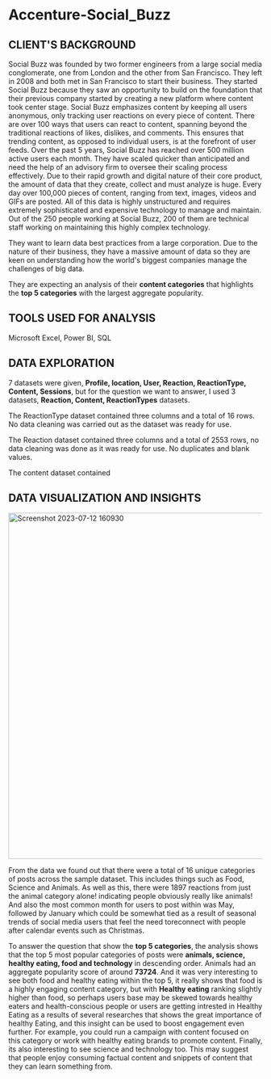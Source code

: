 # Accenture-Social_Buzz

## CLIENT'S BACKGROUND
Social Buzz was founded by two former engineers from a large social media conglomerate, one from London and the other from San Francisco. They left in 2008 and both met in 
San Francisco to start their business. They started Social Buzz because they saw an opportunity to build on the foundation that their previous company started by creating a new platform where content took center stage. Social Buzz emphasizes content by keeping all users anonymous,
only tracking user reactions on every piece of content. There are over 100 ways that users can
react to content, spanning beyond the traditional reactions of likes, dislikes, and comments.
This ensures that trending content, as opposed to individual users, is at the forefront of user
feeds.
Over the past 5 years, Social Buzz has reached over 500 million active users each month.
They have scaled quicker than anticipated and need the help of an advisory firm to oversee
their scaling process effectively.
Due to their rapid growth and digital nature of their core product, the amount of data that they
create, collect and must analyze is huge. Every day over 100,000 pieces of content, ranging
from text, images, videos and GIFs are posted. All of this data is highly unstructured and
requires extremely sophisticated and expensive technology to manage and maintain. Out of the
250 people working at Social Buzz, 200 of them are technical staff working on maintaining this
highly complex technology. 

They want to learn data best practices from a large corporation. Due to the nature of
their business, they have a massive amount of data so they are keen on
understanding how the world's biggest companies manage the challenges of big
data. 

They are expecting an analysis of their **content categories** that highlights the **top 5 categories** with the
largest aggregate popularity.

## TOOLS USED FOR ANALYSIS

Microsoft Excel, Power BI, SQL

## DATA EXPLORATION
7 datasets were given, **Profile, location, User, Reaction, ReactionType, Content, Sessions**, but for the question we want to answer, I used 3 datasets, **Reaction, Content, ReactionTypes** datasets. 

The ReactionType dataset contained three columns and a total of 16 rows. No data cleaning was carried out as the dataset was ready for use.

The Reaction dataset contained three columns and a total of 2553 rows, no data cleaning was done as it was ready for use. No duplicates and blank values. 

The content dataset  contained


## DATA VISUALIZATION AND INSIGHTS

<img width="685" alt="Screenshot 2023-07-12 160930" src="https://github.com/Olauryn/Accenture-Social_Buzz/assets/118401566/8d7d9944-3a61-4278-ad7d-26c81f6bac8b">

From the data we found out that there were a total of 16 unique categories of posts
across the sample dataset. This includes things such as Food, Science and
Animals.
As well as this, there were 1897 reactions from just the animal category alone!
indicating people obviously really like animals!
And also the most common month for users to post within was May, followed by January which could be somewhat tied as a result of seasonal trends of social media users that feel the need toreconnect with people after calendar events such as Christmas.

To answer the question that show the **top 5 categories**, the analysis shows that the top 5 most popular categories of posts
were **animals, science, healthy eating, food and technology** in descending
order.
Animals had an aggregate popularity score of around **73724**. And it was very
interesting to see both food and healthy eating within the top 5, it really shows
that food is a highly engaging content category, but with **Healthy eating** ranking slightly
higher than food, so perhaps users base may be skewed towards healthy
eaters and health-conscious people or users are getting intrested in Healthy Eating as a results of several researches that shows the great importance of healthy Eating, and this insight can be used to boost engagement even further. For example, you could run a campaign with content focused on this category or work with healthy eating brands to promote content.
Finally, its also interesting to see science and technology too. This may suggest
that people enjoy consuming factual content and snippets of content that they
can learn something from.


